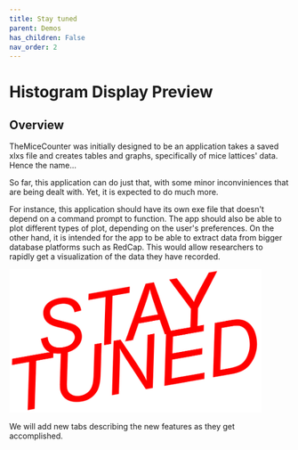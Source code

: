 ```yaml
---
title: Stay tuned
parent: Demos
has_children: False
nav_order: 2
---
```


# Histogram Display Preview 

## Overview

TheMiceCounter was initially designed to be an application takes a saved xlxs file and creates tables and graphs, specifically of mice lattices' data. Hence the name...

So far, this application can do just that, with some minor inconviniences that are being dealt with. Yet, it is expected to do much more. 

For instance, this application should have its own exe file that doesn't depend on a command prompt to function. The app should also be able to plot different types of plot, depending on the user's preferences.
On the other hand, it is intended for the app to be able to extract data from bigger database platforms such as RedCap. This would allow researchers to rapidly get a visualization of the data they have recorded.


<img src="Stay_Tuned.png" width="90%"> 


We will add new tabs describing the new features as they get accomplished.